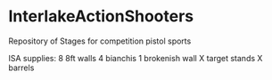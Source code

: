 # InterlakeActionShooters
Repository of Stages for competition pistol sports

ISA supplies:
8 8ft walls
4 bianchis
1 brokenish wall
X target stands
X barrels
